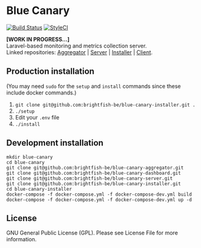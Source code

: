 # Blue Canary

[![Build Status](https://travis-ci.com/brightfish-be/blue-canary-dashboard.svg?branch=master&label=Build&style=flat-square)](https://travis-ci.com/brightfish-be/blue-canary-dashboard)
[![StyleCI](https://github.styleci.io/repos/225647185/shield?branch=master&style=flat-square)](https://github.styleci.io/repos/225647185)

**[WORK IN PROGRESS...]**  
Laravel-based monitoring and metrics collection server.  
Linked repositories: [Aggregator](https://github.com/brightfish-be/blue-canary-aggregator) 
| [Server](https://github.com/brightfish-be/blue-canary-server) 
| [Installer](https://github.com/brightfish-be/blue-canary-installer)
| [Client](https://github.com/brightfish-be/blue-canary-client).

## Production installation
(You may need `sudo` for the `setup` and `install` commands since these include docker commands.)
1. `git clone git@github.com:brightfish-be/blue-canary-installer.git .`
2. `./setup`
3. Edit your `.env` file
4. `./install`

## Development installation
```
mkdir blue-canary
cd blue-canary
git clone git@github.com:brightfish-be/blue-canary-aggregator.git
git clone git@github.com:brightfish-be/blue-canary-dashboard.git
git clone git@github.com:brightfish-be/blue-canary-server.git
git clone git@github.com:brightfish-be/blue-canary-installer.git
cd blue-canary-installer
docker-compose -f docker-compose.yml -f docker-compose-dev.yml build
docker-compose -f docker-compose.yml -f docker-compose-dev.yml up -d
```

## License
GNU General Public License (GPL). Please see License File for more information.
